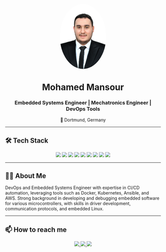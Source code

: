 <!-- Profile Banner -->
<p align="center">
  <img src="./profile-pic.jpg" width="150" style="border-radius:50%;" alt="Mohamed Mansour"/>
</p>

<h1 align="center">Mohamed Mansour</h1>
<h3 align="center">Embedded Systems Engineer | Mechatronics Engineer | DevOps Tools</h3>
<p align="center">📍 Dortmund, Germany</p>

---

## 🛠 Tech Stack
<p align="center">
  <img src="https://img.shields.io/badge/C++-00599C?style=for-the-badge&logo=cplusplus&logoColor=white" />
  <img src="https://img.shields.io/badge/Python-3776AB?style=for-the-badge&logo=python&logoColor=white" />
  <img src="https://img.shields.io/badge/Kubernetes-326CE5?style=for-the-badge&logo=kubernetes&logoColor=white" />
  <img src="https://img.shields.io/badge/Docker-2496ED?style=for-the-badge&logo=docker&logoColor=white" />
  <img src="https://img.shields.io/badge/AWS-232F3E?style=for-the-badge&logo=amazonaws&logoColor=white" />
  <img src="https://img.shields.io/badge/Terraform-7B42BC?style=for-the-badge&logo=terraform&logoColor=white" />
  <img src="https://img.shields.io/badge/Ansible-EE0000?style=for-the-badge&logo=ansible&logoColor=white" />
  <img src="https://img.shields.io/badge/Embedded%20Linux-000000?style=for-the-badge&logo=linux&logoColor=white" />
  <img src="https://img.shields.io/badge/Yocto-333333?style=for-the-badge&logo=yocto&logoColor=white" />
</p>

---

## 👨‍💻 About Me
DevOps and Embedded Systems Engineer with expertise in CI/CD automation, leveraging tools such as Docker, Kubernetes, Ansible, and AWS. Strong background in developing and debugging embedded software for various microcontrollers, with skills in driver development, communication protocols, and embedded Linux.

---

## 📫 How to reach me
<p align="center">
  <a href="mailto:mohameed.mansourr.eng@gmail.com">
    <img src="https://img.shields.io/badge/Email-D14836?style=for-the-badge&logo=gmail&logoColor=white" />
  </a>
  <a href="https://www.linkedin.com/in/mohameed-omar-eng/">
    <img src="https://img.shields.io/badge/LinkedIn-0A66C2?style=for-the-badge&logo=linkedin&logoColor=white" />
  </a>
  <a href="https://github.com/mohameedomaarr">
    <img src="https://img.shields.io/badge/GitHub-181717?style=for-the-badge&logo=github&logoColor=white" />
  </a>
</p>
